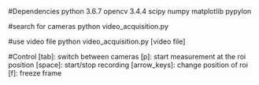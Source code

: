 #Dependencies
python 3.6.7
opencv 3.4.4
scipy
numpy
matplotlib
pypylon

#search for cameras
python video_acquisition.py

#use video file
python video_acquisition.py [video file]

#Control
[tab]: switch between cameras
[p]: start measurement at the roi position
[space]: start/stop recording
[arrow_keys]: change position of roi
[f]: freeze frame
